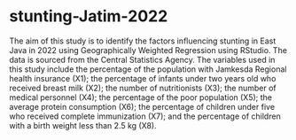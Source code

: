 # stunting-Jatim-2022
The aim of this study is to identify the factors influencing stunting in East Java in 2022 using Geographically Weighted Regression using RStudio. The data is sourced from the Central Statistics Agency. The variables used in this study include the percentage of the population with Jamkesda Regional health insurance (X1); the percentage of infants under two years old who received breast milk (X2); the number of nutritionists (X3); the number of medical personnel (X4); the percentage of the poor population (X5); the average protein consumption (X6); the percentage of children under five who received complete immunization (X7); and the percentage of children with a birth weight less than 2.5 kg (X8).
